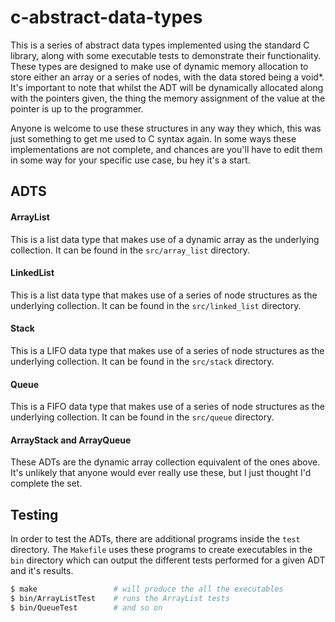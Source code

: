 # c-abstract-data-types

This is a series of abstract data types implemented using the standard C library, along with some executable tests to demonstrate their functionality. These types are designed to make use of dynamic memory allocation to store either an array or a series of nodes, with the data stored being a void*. It's important to note that whilst the ADT will be dynamically allocated along with the pointers given, the thing the memory assignment of the value at the pointer is up to the programmer.

Anyone is welcome to use these structures in any way they which, this was just something to get me used to C syntax again. In some ways these implementations are not complete, and chances are you'll have to edit them in some way for your specific use case, bu hey it's a start.

## ADTS

#### ArrayList

This is a list data type that makes use of a dynamic array as the underlying collection. It can be found in the `src/array_list` directory.

#### LinkedList

This is a list data type that makes use of a series of node structures as the underlying collection. It can be found in the `src/linked_list` directory.

#### Stack

This is a LIFO data type that makes use of a series of node structures as the underlying collection. It can be found in the `src/stack` directory.

#### Queue

This is a FIFO data type that makes use of a series of node structures as the underlying collection. It can be found in the `src/queue` directory.

#### ArrayStack and ArrayQueue

These ADTs are the dynamic array collection equivalent of the ones above. It's unlikely that anyone would ever really use these, but I just thought I'd complete the set.

## Testing

In order to test the ADTs, there are additional programs inside the `test` directory. The `Makefile` uses these programs to create executables in the `bin` directory which can output the different tests performed for a given ADT and it's results. 

``` bash
$ make                 # will produce the all the executables
$ bin/ArrayListTest    # runs the ArrayList tests
$ bin/QueueTest        # and so on
```

